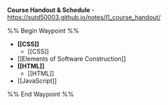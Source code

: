 **Course Handout & Schedule** - https://sutd50003.github.io/notes/l1_course_handout/

%% Begin Waypoint %%
- **[[CSS]]**
	- [[CSS]]
- [[Elements of Software Construction]]
- **[[HTML]]**
	- [[HTML]]
- [[JavaScript]]

%% End Waypoint %%